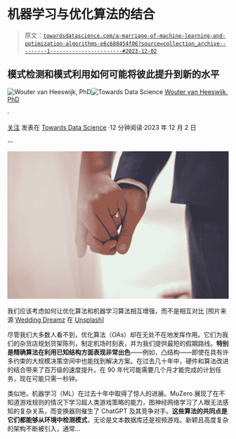 # 机器学习与优化算法的结合

> 原文：[`towardsdatascience.com/a-marriage-of-machine-learning-and-optimization-algorithms-e6c680454f06?source=collection_archive---------1-----------------------#2023-12-02`](https://towardsdatascience.com/a-marriage-of-machine-learning-and-optimization-algorithms-e6c680454f06?source=collection_archive---------1-----------------------#2023-12-02)

## 模式检测和模式利用如何可能将彼此提升到新的水平

[](https://wvheeswijk.medium.com/?source=post_page-----e6c680454f06--------------------------------)![Wouter van Heeswijk, PhD](https://wvheeswijk.medium.com/?source=post_page-----e6c680454f06--------------------------------)[](https://towardsdatascience.com/?source=post_page-----e6c680454f06--------------------------------)![Towards Data Science](https://towardsdatascience.com/?source=post_page-----e6c680454f06--------------------------------) [Wouter van Heeswijk, PhD](https://wvheeswijk.medium.com/?source=post_page-----e6c680454f06--------------------------------)

·

[关注](https://medium.com/m/signin?actionUrl=https%3A%2F%2Fmedium.com%2F_%2Fsubscribe%2Fuser%2F33f45c9ab481&operation=register&redirect=https%3A%2F%2Ftowardsdatascience.com%2Fa-marriage-of-machine-learning-and-optimization-algorithms-e6c680454f06&user=Wouter+van+Heeswijk%2C+PhD&userId=33f45c9ab481&source=post_page-33f45c9ab481----e6c680454f06---------------------post_header-----------) 发表在 [Towards Data Science](https://towardsdatascience.com/?source=post_page-----e6c680454f06--------------------------------) ·12 分钟阅读·2023 年 12 月 2 日[](https://medium.com/m/signin?actionUrl=https%3A%2F%2Fmedium.com%2F_%2Fvote%2Ftowards-data-science%2Fe6c680454f06&operation=register&redirect=https%3A%2F%2Ftowardsdatascience.com%2Fa-marriage-of-machine-learning-and-optimization-algorithms-e6c680454f06&user=Wouter+van+Heeswijk%2C+PhD&userId=33f45c9ab481&source=-----e6c680454f06---------------------clap_footer-----------)

--

[](https://medium.com/m/signin?actionUrl=https%3A%2F%2Fmedium.com%2F_%2Fbookmark%2Fp%2Fe6c680454f06&operation=register&redirect=https%3A%2F%2Ftowardsdatascience.com%2Fa-marriage-of-machine-learning-and-optimization-algorithms-e6c680454f06&source=-----e6c680454f06---------------------bookmark_footer-----------)![](img/a9b9c8c0940005f58cb100e812a31d72.png)

我们应该考虑如何让优化算法和机器学习算法相互增强，而不是相互对比 [照片来源 [Wedding Dreamz](https://unsplash.com/@wedding_dreamz?utm_source=medium&utm_medium=referral) 在 [Unsplash](https://unsplash.com/?utm_source=medium&utm_medium=referral)]

尽管我们大多数人看不到，优化算法（OAs）却在无处不在地发挥作用。它们为我们的杂货店规划货架陈列，制定机场时刻表，并为我们提供最短的假期路线。**特别是精确算法在利用已知结构方面表现非常出色**——例如，凸结构——即使在具有许多约束的大规模决策空间中也能找到解决方案。在过去几十年中，硬件和算法改进的结合带来了百万级的速度提升。在 90 年代可能需要几个月才能完成的计划任务，现在可能只需一秒钟。

类似地，机器学习（ML）在过去十年中取得了惊人的进展。MuZero 展现了在不知道游戏规则的情况下学习超人类游戏策略的能力，图神经网络学习了人眼无法感知的复杂关系，而变换器则催生了 ChatGPT 及其竞争对手。**这些算法的共同点是它们都能够从环境中检测模式**，无论是文本数据库还是视频游戏。新颖且高度复杂的架构不断被引入，通常…
